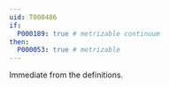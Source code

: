 ```yaml
---
uid: T000486
if:
  P000189: true # metrizable continuum
then:
  P000053: true # metrizable
---
```


Immediate from the definitions.
